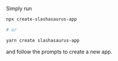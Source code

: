 Simply run

```sh
npx create-slashasaurus-app

# or

yarn create slashasaurus-app
```

and follow the prompts to create a new app.
